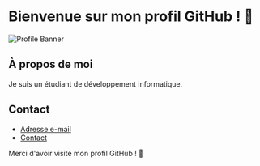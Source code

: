 # Bienvenue sur mon profil GitHub ! 👋

![Profile Banner](lien_vers_une_image_banniere.png)

## À propos de moi

Je suis un étudiant de développement informatique.

## Contact

- [Adresse e-mail](virgile.bigare@gmail.com)
- [Contact](https://www.virgill-e.be/)

Merci d'avoir visité mon profil GitHub ! 🙌
